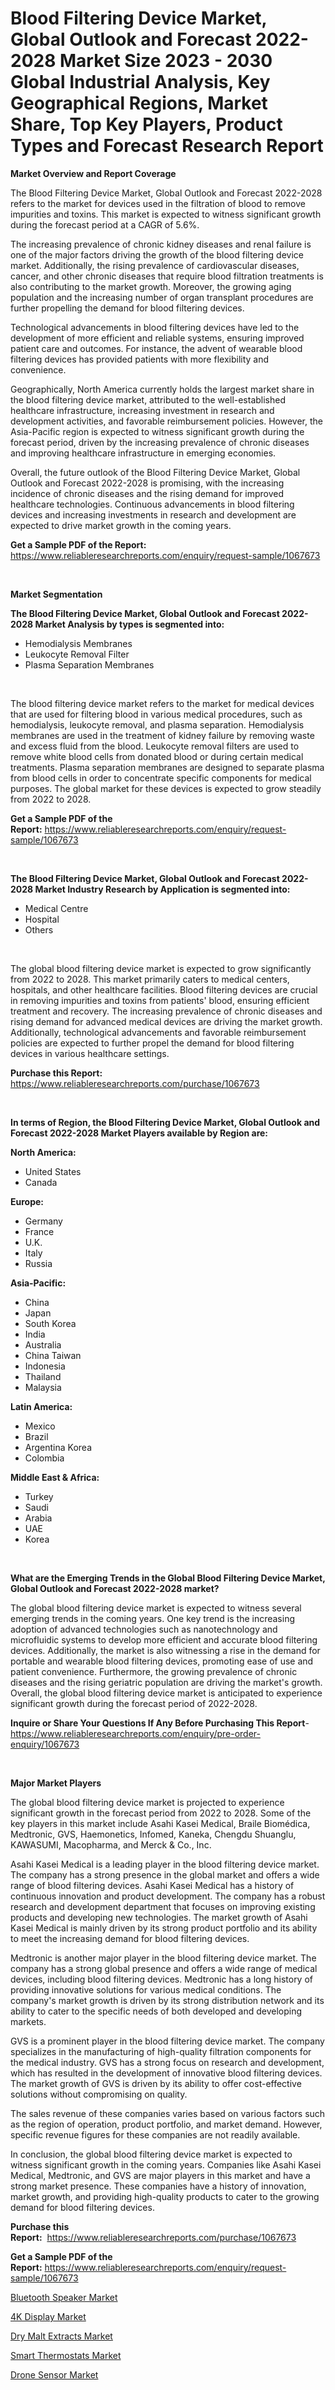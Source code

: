 <p><h1>Blood Filtering Device Market, Global Outlook and Forecast 2022-2028 Market Size 2023 - 2030 Global Industrial Analysis, Key Geographical Regions, Market Share, Top Key Players, Product Types and Forecast Research Report</h1></p><p><strong>Market Overview and Report Coverage</strong></p>
<p><p>The Blood Filtering Device Market, Global Outlook and Forecast 2022-2028 refers to the market for devices used in the filtration of blood to remove impurities and toxins. This market is expected to witness significant growth during the forecast period at a CAGR of 5.6%. </p><p>The increasing prevalence of chronic kidney diseases and renal failure is one of the major factors driving the growth of the blood filtering device market. Additionally, the rising prevalence of cardiovascular diseases, cancer, and other chronic diseases that require blood filtration treatments is also contributing to the market growth. Moreover, the growing aging population and the increasing number of organ transplant procedures are further propelling the demand for blood filtering devices.</p><p>Technological advancements in blood filtering devices have led to the development of more efficient and reliable systems, ensuring improved patient care and outcomes. For instance, the advent of wearable blood filtering devices has provided patients with more flexibility and convenience.</p><p>Geographically, North America currently holds the largest market share in the blood filtering device market, attributed to the well-established healthcare infrastructure, increasing investment in research and development activities, and favorable reimbursement policies. However, the Asia-Pacific region is expected to witness significant growth during the forecast period, driven by the increasing prevalence of chronic diseases and improving healthcare infrastructure in emerging economies.</p><p>Overall, the future outlook of the Blood Filtering Device Market, Global Outlook and Forecast 2022-2028 is promising, with the increasing incidence of chronic diseases and the rising demand for improved healthcare technologies. Continuous advancements in blood filtering devices and increasing investments in research and development are expected to drive market growth in the coming years.</p></p>
<p><strong>Get a Sample PDF of the Report:</strong> <a href="https://www.reliableresearchreports.com/enquiry/request-sample/1067673">https://www.reliableresearchreports.com/enquiry/request-sample/1067673</a></p>
<p>&nbsp;</p>
<p><strong>Market Segmentation</strong></p>
<p><strong>The Blood Filtering Device Market, Global Outlook and Forecast 2022-2028 Market Analysis by types is segmented into:</strong></p>
<p><ul><li>Hemodialysis Membranes</li><li>Leukocyte Removal Filter</li><li>Plasma Separation Membranes</li></ul></p>
<p>&nbsp;</p>
<p><p>The blood filtering device market refers to the market for medical devices that are used for filtering blood in various medical procedures, such as hemodialysis, leukocyte removal, and plasma separation. Hemodialysis membranes are used in the treatment of kidney failure by removing waste and excess fluid from the blood. Leukocyte removal filters are used to remove white blood cells from donated blood or during certain medical treatments. Plasma separation membranes are designed to separate plasma from blood cells in order to concentrate specific components for medical purposes. The global market for these devices is expected to grow steadily from 2022 to 2028.</p></p>
<p><strong>Get a Sample PDF of the Report:</strong>&nbsp;<a href="https://www.reliableresearchreports.com/enquiry/request-sample/1067673">https://www.reliableresearchreports.com/enquiry/request-sample/1067673</a></p>
<p>&nbsp;</p>
<p><strong>The Blood Filtering Device Market, Global Outlook and Forecast 2022-2028 Market Industry Research by Application is segmented into:</strong></p>
<p><ul><li>Medical Centre</li><li>Hospital</li><li>Others</li></ul></p>
<p>&nbsp;</p>
<p><p>The global blood filtering device market is expected to grow significantly from 2022 to 2028. This market primarily caters to medical centers, hospitals, and other healthcare facilities. Blood filtering devices are crucial in removing impurities and toxins from patients' blood, ensuring efficient treatment and recovery. The increasing prevalence of chronic diseases and rising demand for advanced medical devices are driving the market growth. Additionally, technological advancements and favorable reimbursement policies are expected to further propel the demand for blood filtering devices in various healthcare settings.</p></p>
<p><strong>Purchase this Report:</strong>&nbsp; <a href="https://www.reliableresearchreports.com/purchase/1067673">https://www.reliableresearchreports.com/purchase/1067673</a></p>
<p>&nbsp;</p>
<p><strong>In terms of Region, the Blood Filtering Device Market, Global Outlook and Forecast 2022-2028 Market Players available by Region are:</strong></p>
<p>
    <p> <strong> North America: </strong>
        <ul>
            <li>United States</li>
            <li>Canada</li>
        </ul>
        </p> 
    <p> <strong> Europe: </strong>
        <ul>
            <li>Germany</li>
            <li>France</li>
            <li>U.K.</li>
            <li>Italy</li>
            <li>Russia</li>
        </ul>
        </p> 
    <p> <strong> Asia-Pacific: </strong>
        <ul>
            <li>China</li>
            <li>Japan</li>
            <li>South Korea</li>
            <li>India</li>
            <li>Australia</li>
            <li>China Taiwan</li>
            <li>Indonesia</li>
            <li>Thailand</li>
            <li>Malaysia</li>
        </ul>
        </p> 
    <p> <strong> Latin America: </strong>
        <ul>
            <li>Mexico</li>
            <li>Brazil</li>
            <li>Argentina Korea</li>
            <li>Colombia</li>
        </ul>
        </p> 
    <p> <strong> Middle East & Africa: </strong>
        <ul>
            <li>Turkey</li>
            <li>Saudi</li>
            <li>Arabia</li>
            <li>UAE</li>
            <li>Korea</li>
        </ul>
    </p>
    </p>
<p>&nbsp;</p>
<p><strong>What are the Emerging Trends in the Global Blood Filtering Device Market, Global Outlook and Forecast 2022-2028 market?</strong></p>
<p><p>The global blood filtering device market is expected to witness several emerging trends in the coming years. One key trend is the increasing adoption of advanced technologies such as nanotechnology and microfluidic systems to develop more efficient and accurate blood filtering devices. Additionally, the market is also witnessing a rise in the demand for portable and wearable blood filtering devices, promoting ease of use and patient convenience. Furthermore, the growing prevalence of chronic diseases and the rising geriatric population are driving the market's growth. Overall, the global blood filtering device market is anticipated to experience significant growth during the forecast period of 2022-2028.</p></p>
<p><strong>Inquire or Share Your Questions If Any Before Purchasing This Report</strong>- <a href="https://www.reliableresearchreports.com/enquiry/pre-order-enquiry/1067673">https://www.reliableresearchreports.com/enquiry/pre-order-enquiry/1067673</a></p>
<p>&nbsp;</p>
<p><strong>Major Market Players</strong></p>
<p><p>The global blood filtering device market is projected to experience significant growth in the forecast period from 2022 to 2028. Some of the key players in this market include Asahi Kasei Medical, Braile Biomédica, Medtronic, GVS, Haemonetics, Infomed, Kaneka, Chengdu Shuanglu, KAWASUMI, Macopharma, and Merck & Co., Inc.</p><p>Asahi Kasei Medical is a leading player in the blood filtering device market. The company has a strong presence in the global market and offers a wide range of blood filtering devices. Asahi Kasei Medical has a history of continuous innovation and product development. The company has a robust research and development department that focuses on improving existing products and developing new technologies. The market growth of Asahi Kasei Medical is mainly driven by its strong product portfolio and its ability to meet the increasing demand for blood filtering devices.</p><p>Medtronic is another major player in the blood filtering device market. The company has a strong global presence and offers a wide range of medical devices, including blood filtering devices. Medtronic has a long history of providing innovative solutions for various medical conditions. The company's market growth is driven by its strong distribution network and its ability to cater to the specific needs of both developed and developing markets.</p><p>GVS is a prominent player in the blood filtering device market. The company specializes in the manufacturing of high-quality filtration components for the medical industry. GVS has a strong focus on research and development, which has resulted in the development of innovative blood filtering devices. The market growth of GVS is driven by its ability to offer cost-effective solutions without compromising on quality.</p><p>The sales revenue of these companies varies based on various factors such as the region of operation, product portfolio, and market demand. However, specific revenue figures for these companies are not readily available.</p><p>In conclusion, the global blood filtering device market is expected to witness significant growth in the coming years. Companies like Asahi Kasei Medical, Medtronic, and GVS are major players in this market and have a strong market presence. These companies have a history of innovation, market growth, and providing high-quality products to cater to the growing demand for blood filtering devices.</p></p>
<p><strong>Purchase this Report:</strong>&nbsp;&nbsp;<a href="https://www.reliableresearchreports.com/purchase/1067673">https://www.reliableresearchreports.com/purchase/1067673</a></p>
<p></p>
<p><strong>Get a Sample PDF of the Report:</strong>&nbsp;<a href="https://www.reliableresearchreports.com/enquiry/request-sample/1067673">https://www.reliableresearchreports.com/enquiry/request-sample/1067673</a></p>
<p><p><a href="https://www.linkedin.com/pulse/bluetooth-speaker-market-size-share-amp-trends-analysis-gao7e/">Bluetooth Speaker Market</a></p><p><a href="https://medium.com/@jerrodhilll68/4k-display-market-size-growth-forecast-2023-2030-4538075850d3">4K Display Market</a></p><p><a href="https://www.reportprime.com/dry-malt-extracts-r6724">Dry Malt Extracts Market</a></p><p><a href="https://www.linkedin.com/pulse/smart-thermostats-market-size-2023-2030-global-industrial-pux8e/">Smart Thermostats Market</a></p><p><a href="https://medium.com/@boydsmitham726/drone-sensor-market-size-growth-forecast-2023-2030-662ce820c4fb">Drone Sensor Market</a></p></p>